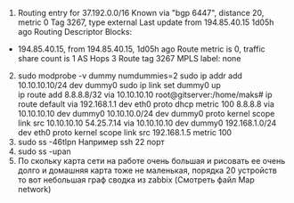 1. Routing entry for 37.192.0.0/16
  Known via "bgp 6447", distance 20, metric 0
  Tag 3267, type external
  Last update from 194.85.40.15 1d05h ago
  Routing Descriptor Blocks:
  * 194.85.40.15, from 194.85.40.15, 1d05h ago
      Route metric is 0, traffic share count is 1
      AS Hops 3
   Route tag 3267
      MPLS label: none
2.	sudo modprobe -v dummy numdummies=2
	sudo ip addr add 10.10.10.10/24 dev dummy0
sudo ip link set dummy0 up  
ip route add  8.8.8.8/32 via  10.10.10.10
root@gitserver:/home/maks# ip route
default via 192.168.1.1 dev eth0 proto dhcp metric 100 
8.8.8.8 via 10.10.10.10 dev dummy0 
10.10.10.0/24 dev dummy0 proto kernel scope link src 10.10.10.10 
54.25.7.14 via 10.10.10.10 dev dummy0 
192.168.1.0/24 dev eth0 proto kernel scope link src 192.168.1.5 metric 100
3. sudo ss -46tlpn
Например ssh 22 порт 
4. sudo ss -upan 
5. По скольку карта сети на работе очень большая и рисовать ее очень долго и домашняя карта тоже не маленькая,
 порядка 20 устройств то вот небольшая граф сводка из zabbix (Смотреть файл Map network)
